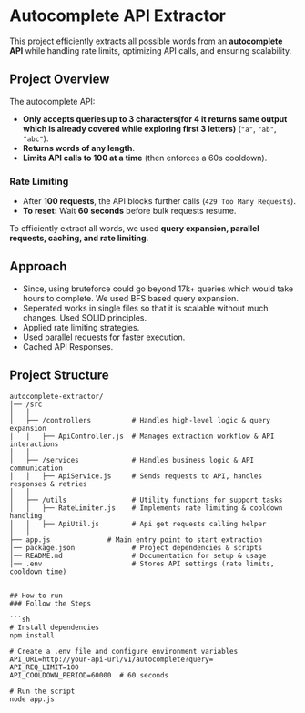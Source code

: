 # Autocomplete API Extractor

This project efficiently extracts all possible words from an **autocomplete API** while handling rate limits, optimizing API calls, and ensuring scalability.

## Project Overview
The autocomplete API:
- **Only accepts queries up to 3 characters(for 4 it returns same output which is already covered while exploring first 3 letters)** (`"a"`, `"ab"`, `"abc"`).
- **Returns words of any length**.
- **Limits API calls to 100 at a time** (then enforces a 60s cooldown).

### **Rate Limiting**
- After **100 requests**, the API blocks further calls (`429 Too Many Requests`).
- **To reset:** Wait **60 seconds** before bulk requests resume.

To efficiently extract all words, we used **query expansion, parallel requests, caching, and rate limiting**.

## Approach
- Since, using bruteforce could go beyond 17k+ queries which would take hours to complete. We used BFS based query expansion.
- Seperated works in single files so that it is scalable without much changes. Used SOLID principles.
- Applied rate limiting strategies.
- Used parallel requests for faster execution.
- Cached API Responses.

## Project Structure
```
autocomplete-extractor/
│── /src
│   │
│   ├── /controllers          # Handles high-level logic & query expansion
│   │   ├── ApiController.js  # Manages extraction workflow & API interactions
│   │
│   ├── /services             # Handles business logic & API communication
│   │   ├── ApiService.js     # Sends requests to API, handles responses & retries
│   │
│   ├── /utils                # Utility functions for support tasks
│   │   ├── RateLimiter.js    # Implements rate limiting & cooldown handling
│   │   ├── ApiUtil.js        # Api get requests calling helper
│   │
├── app.js              # Main entry point to start extraction
│── package.json              # Project dependencies & scripts
│── README.md                 # Documentation for setup & usage
│── .env                      # Stores API settings (rate limits, cooldown time)


## How to run
### Follow the Steps

```sh
# Install dependencies
npm install

# Create a .env file and configure environment variables
API_URL=http://your-api-url/v1/autocomplete?query=
API_REQ_LIMIT=100
API_COOLDOWN_PERIOD=60000  # 60 seconds

# Run the script
node app.js
